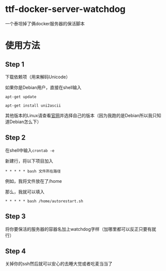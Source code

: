 # ttf-docker-server-watchdog

一个泰坦掉了俩docker服务器的保活脚本

# 使用方法

## Step 1

下载依赖项（用来解码Unicode）

如果你是Debian用户，直接在shell输入

`apt-get update`

`apt-get install uni2ascii`

其他版本的Linux请查看[官网](https://www.billposer.org/Software/uni2ascii.html#downloads)并选择自己的版本（因为我跑的是Debian所以我只知道Debian怎么下）

## Step 2

在shell中输入`crontab -e`

新建行，将以下项目加入

`* * * * * bash 文件所在路径`

例如，我将文件放在了/home

那么，我就可以填入

`* * * * * bash /home/autorestart.sh`

## Step 3

将你要保活的服务器的容器名加上watchdog字样（加哪里都可以反正只要有就行）

## Step 4

关掉你的ssh然后就可以安心的去睡大觉或者吃麦当当了
